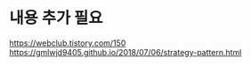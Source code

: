 # 내용 추가 필요
https://webclub.tistory.com/150
https://gmlwjd9405.github.io/2018/07/06/strategy-pattern.html